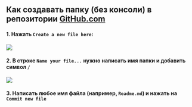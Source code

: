 ## Как создавать папку (без консоли) в репозитории [GitHub.com](www.github.com)

#### 1. Нажать `Create a new file here`:

![](https://github.com/soda-io/Hacks-and-Tips/blob/master/media/images/create_new_file.jpeg?raw=true)


#### 2. В строке `Name your file...`  нужно написать имя папки и добавить символ `/` 

![](https://github.com/soda-io/Hacks-and-Tips/blob/master/CHEATSHEETS/img/changing_file_path.png?raw=true)


#### 3. Написать любое имя файла (например, `Readme.md`) и нажать на `Commit new file`
